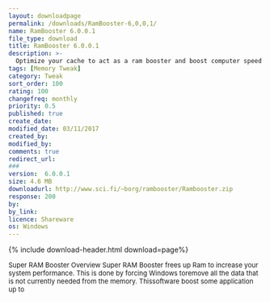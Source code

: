```yaml
---
layout: downloadpage
permalink: /downloads/RamBooster-6,0,0,1/
name: RamBooster 6.0.0.1
file_type: download
title: RamBooster 6.0.0.1
description: >-
  Optimize your cache to act as a ram booster and boost computer speed
tags: [Memory Tweak]
category: Tweak
sort_order: 100
rating: 100
changefreq: monthly
priority: 0.5
published: true
create_date: 
modified_date: 03/11/2017
created_by: 
modified_by: 
comments: true
redirect_url: 
### 
version:  6.0.0.1
size: 4.6 MB
downloadurl: http://www.sci.fi/~borg/rambooster/Rambooster.zip
response: 200
by: 
by_link: 
licence: Shareware
os: Windows
---
```


{% include download-header.html download=page%}

<p style="fix-download-text !important">
<p><font size="2"><p>Super RAM Booster Overview Super RAM Booster frees up Ram to increase your system performance. This is done by forcing Windows toremove all the data that is not currently needed from the memory. Thissoftware boost some application up to</p></p></p>
